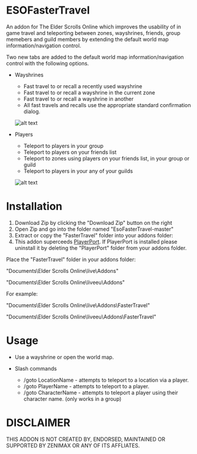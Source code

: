 # ESOFasterTravel
An addon for The Elder Scrolls Online which improves the usability of in game travel and teleporting between zones, wayshrines, friends, group memebers and guild members by extending the default world map information/navigation control.

Two new tabs are added to the default world map information/navigation control with the following options.

* Wayshrines
  * Fast travel to or recall a recently used wayshrine
  * Fast travel to or recall a wayshrine in the current zone
  * Fast travel to or recall a wayshrine in another
  * All fast travels and recalls use the appropriate standard confirmation dialog.
  
  ![alt text](https://raw.githubusercontent.com/XanDDemoX/ESOFasterTravel/master/images/image01.jpg "Wayshrines Tab")
  
* Players
  * Teleport to players in your group
  * Teleport to players on your friends list
  * Teleport to zones using players on your friends list, in your group or guild
  * Teleport to players in your any of your guilds
  
  ![alt text](https://raw.githubusercontent.com/XanDDemoX/ESOFasterTravel/master/images/image02.jpg "Players Tab")
  
Installation
=============
1. Download Zip by clicking the "Download Zip" button on the right
2. Open Zip and go into the folder named "EsoFasterTravel-master"
3. Extract or copy the "FasterTravel" folder into your addons folder:
4. This addon superceeds [PlayerPort](https://github.com/XanDDemoX/ESOPlayerPort). If PlayerPort is installed please uninstall it by deleting the "PlayerPort" folder from your addons folder. 

Place the "FasterTravel" folder in your addons folder:

"Documents\Elder Scrolls Online\live\Addons"

"Documents\Elder Scrolls Online\liveeu\Addons"

For example:

"Documents\Elder Scrolls Online\live\Addons\FasterTravel"

"Documents\Elder Scrolls Online\liveeu\Addons\FasterTravel"


Usage
=============
* Use a wayshrine or open the world map.

* Slash commands
  * /goto LocationName - attempts to teleport to a location via a player.
  * /goto PlayerName - attempts to teleport to a player.
  * /goto CharacterName - attempts to teleport a player using their character name. (only works in a group)

DISCLAIMER
=============
THIS ADDON IS NOT CREATED BY, ENDORSED, MAINTAINED OR SUPPORTED BY ZENIMAX OR ANY OF ITS AFFLIATES.
